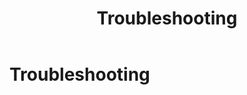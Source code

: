 ﻿---
uid: about-troubleshooting
locale: en
title: Troubleshooting
dnneditions: DNN Platform,Evoq Content,Evoq Engage
dnnversion: 09.02.00
---

# Troubleshooting
